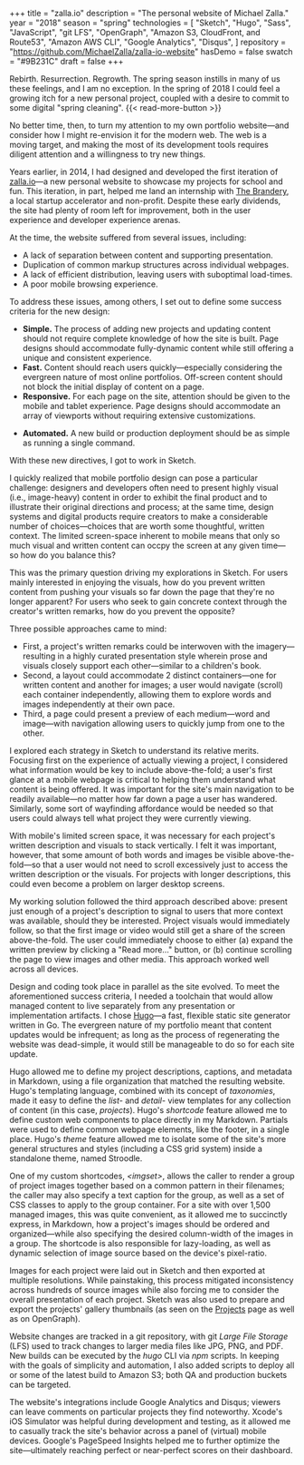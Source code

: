 +++
title = "zalla.io"
description = "The personal website of Michael Zalla."
year = "2018"
season = "spring"
technologies = [
	"Sketch",
	"Hugo",
	"Sass",
	"JavaScript",
	"git LFS",
	"OpenGraph",
	"Amazon S3, CloudFront, and Route53",
	"Amazon AWS CLI",
	"Google Analytics",
	"Disqus",
]
repository = "https://github.com/MichaelZalla/zalla-io-website"
hasDemo = false
swatch = "#9B231C"
draft = false
+++

Rebirth. Resurrection. Regrowth. The spring season instills in many of us these feelings, and I am no exception. In the spring of 2018 I could feel a growing itch for a new personal project, coupled with a desire to commit to some digital "spring cleaning". {{< read-more-button >}}

No better time, then, to turn my attention to my own portfolio website—and consider how I might re-envision it for the modern web. The web is a moving target, and making the most of its development tools requires diligent attention and a willingness to try new things.

Years earlier, in 2014, I had designed and developed the first iteration of [zalla.io](/)—a new personal website to showcase my projects for school and fun. <!--The design was informed, in part, by the 3 or 4 previous manifestations of my portfolio site, dating back to 2011. -->This iteration, in part, helped me land an internship with [The Brandery](https://www.brandery.org), a local startup accelerator and non-profit. Despite these early dividends, the site had plenty of room left for improvement, both in the user experience and developer experience arenas.

At the time, the website suffered from several issues, including:

- A lack of separation between content and supporting presentation.
- Duplication of common markup structures across individual webpages.
- A lack of efficient distribution, leaving users with suboptimal load-times.
- A poor mobile browsing experience.

To address these issues, among others, I set out to define some success criteria for the new design:

- **Simple.** The process of adding new projects and updating content should not require complete knowledge of how the site is built. Page designs should accommodate fully-dynamic content while still offering a unique and consistent experience.
- **Fast.** Content should reach users quickly—especially considering the evergreen nature of most online portfolios. Off-screen content should not block the initial display of content on a page.
- **Responsive.** For each page on the site, attention should be given to the mobile and tablet experience. Page designs should accommodate an array of viewports without requiring extensive customizations.
<!-- - **Discoverable.**  -->
- **Automated.** A new build or production deployment should be as simple as running a single command.

With these new directives, I got to work in Sketch.

I quickly realized that mobile portfolio design can pose a particular challenge: designers and developers often need to present highly visual (i.e., image-heavy) content in order to exhibit the final product and to illustrate their original directions and process; at the same time, design systems and digital products require creators to make a considerable number of choices—choices that are worth some thoughtful, written context. The limited screen-space inherent to mobile means that only so much visual and written content can occpy the screen at any given time—so how do you balance this?

This was the primary question driving my explorations in Sketch. For users mainly interested in enjoying the visuals, how do you prevent written content from pushing your visuals so far down the page that they're no longer apparent? For users who seek to gain concrete context through the creator's written remarks, how do you prevent the opposite?

Three possible approaches came to mind:

- First, a project's written remarks could be interwoven with the imagery—resulting in a highly curated presentation style wherein prose and visuals closely support each other—similar to a children's book.
- Second, a layout could accommodate 2 distinct containers—one for written content and another for images; a user would navigate (scroll) each container independently, allowing them to explore words and images independently at their own pace.
- Third, a page could present a preview of each medium—word and image—with navigation allowing users to quickly jump from one to the other.

I explored each strategy in Sketch to understand its relative merits. Focusing first on the experience of actually viewing a project, I considered what information would be key to include above-the-fold; a user's first glance at a mobile webpage is critical to helping them understand what content is being offered. It was important for the site's main navigation to be readily available—no matter how far down a page a user has wandered. Similarly, some sort of wayfinding affordance would be needed so that users could always tell what project they were currently viewing.

With mobile's limited screen space, it was necessary for each project's written description and visuals to stack vertically. I felt it was important, however, that some amount of both words and images be visible above-the-fold—so that a user would not need to scroll excessively just to access the written description or the visuals. For projects with longer descriptions, this could even become a problem on larger desktop screens.

My working solution followed the third approach described above: present just enough of a project's description to signal to users that more context was available, should they be interested. Project visuals would immediately follow, so that the first image or video would still get a share of the screen above-the-fold. The user could immediately choose to either (a) expand the written preview by clicking a "Read more…" button, or (b) continue scrolling the page to view images and other media. This approach worked well across all devices.

Design and coding took place in parallel as the site evolved. To meet the aforementioned success criteria, I needed a toolchain that would allow managed content to live separately from any presentation or implementation artifacts. I chose [Hugo](https://gohugo.io/)—a fast, flexible static site generator written in Go. The evergreen nature of my portfolio meant that content updates would be infrequent; as long as the process of regenerating the website was dead-simple, it would still be manageable to do so for each site update.

Hugo allowed me to define my project descriptions, captions, and metadata in Markdown, using a file organization that matched the resulting website. Hugo's templating language, combined with its concept of *taxonomies*, made it easy to define the *list-* and *detail-* view templates for any collection of content (in this case, *projects*). Hugo's *shortcode* feature allowed me to define custom web components to place directly in my Markdown. Partials were used to define common webpage elements, like the footer, in a single place. Hugo's *theme* feature allowed me to isolate some of the site's more general structures and styles (including a CSS grid system) inside a standalone theme, named Stroodle.

One of my custom shortcodes, *\<imgset\>*, allows the caller to render a group of project images together based on a common pattern in their filenames; the caller may also specify a text caption for the group, as well as a set of CSS classes to apply to the group container. For a site with over 1,500 managed images, this was quite convenient, as it allowed me to succinctly express, in Markdown, how a project's images should be ordered and organized—while also specifying the desired column-width of the images in a group. The shortcode is also responsible for lazy-loading, as well as dynamic selection of image source based on the device's pixel-ratio.

Images for each project were laid out in Sketch and then exported at multiple resolutions. While painstaking, this process mitigated inconsistency across hundreds of source images while also forcing me to consider the overall presentation of each project. Sketch was also used to prepare and export the projects' gallery thumbnails (as seen on the [Projects](/projects/) page as well as on OpenGraph).

Website changes are tracked in a git repository, with git *Large File Storage* (LFS) used to track changes to larger media files like JPG, PNG, and PDF. New builds can be executed by the *hugo* CLI via *npm* scripts. In keeping with the goals of simplicity and automation, I also added scripts to deploy all or some of the latest build to Amazon S3; both QA and production buckets can be targeted.

The website's integrations include Google Analytics and Disqus; viewers can leave comments on particular projects they find noteworthy. Xcode's iOS Simulator was helpful during development and testing, as it allowed me to casually track the site's behavior across a panel of (virtual) mobile devices. Google's PageSpeed Insights helped me to further optimize the site—ultimately reaching perfect or near-perfect scores on their dashboard.
